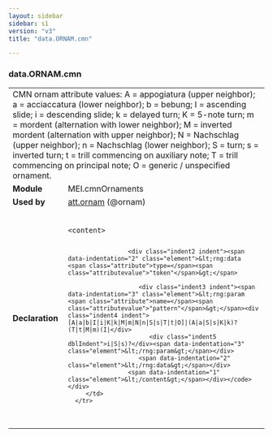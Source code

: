 ```yaml
---
layout: sidebar
sidebar: s1
version: "v3"
title: "data.ORNAM.cmn"

---
```


<div class="macroSpec">
   <h3 id="data.ORNAM.cmn">data.ORNAM.cmn</h3>
   <table class="wovenodd">
      <tr>
         <td colspan="2" class="wovenodd-col2">CMN ornam attribute values: A = appogiatura (upper neighbor); a = acciaccatura (lower
            neighbor); b = bebung; I = ascending slide; i = descending slide; k = delayed turn;
            K =
            5-note turn; m = mordent (alternation with lower neighbor); M = inverted mordent
            (alternation with upper neighbor); N = Nachschlag (upper neighbor); n = Nachschlag
            (lower
            neighbor); S = turn; s = inverted turn; t = trill commencing on auxiliary note; T
            = trill
            commencing on principal note; O = generic / unspecified ornament.
         </td>
      </tr>
      <tr>
         <td class="wovenodd-col1"><strong>Module</strong></td>
         <td class="wovenodd-col2">MEI.cmnOrnaments</td>
      </tr>
      <tr>
         <td class="wovenodd-col1"><strong>Used by</strong></td>
         <td class="wovenodd-col2">
            <div class="parent"><a class="link_odd_classSpec" href="{{ site.baseurl }}/{{ page.version }}/attribute-classes/att.ornam.html">att.ornam</a> (@ornam)
            </div>
         </td>
      </tr>
      <tr>
         <td class="wovenodd-col1"><strong>Declaration</strong></td>
         <td class="wovenodd-col2">
            <div class="code" xml:space="preserve" data-lang="ODD"><code>
                  <div class="indent1 indent"><span data-indentation="1" class="element">&lt;content&gt;</span>
                     
                     <div class="indent2 indent"><span data-indentation="2" class="element">&lt;rng:data <span class="attribute">type=</span><span class="attributevalue">"token"</span>&gt;</span>
                        
                        <div class="indent3 indent"><span data-indentation="3" class="element">&lt;rng:param <span class="attribute">name=</span><span class="attributevalue">"pattern"</span>&gt;</span><div class="indent4 indent">[A|a|b|I|i|K|k|M|m|N|n|S|s|T|t|O]|(A|a|S|s|K|k)?(T|t|M|m)(I|</div>
                           <div class="indent5 dblIndent">i|S|s)?</div><span data-indentation="3" class="element">&lt;/rng:param&gt;</span></div>
                        <span data-indentation="2" class="element">&lt;/rng:data&gt;</span></div>
                     <span data-indentation="1" class="element">&lt;/content&gt;</span></div></code></div>
         </td>
      </tr>
   </table>
</div>